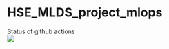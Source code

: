# HSE_MLDS_project_mlops

Status of github actions  
<img src="https://github.com/sophieebuz/HSE_MLDS_project_mlops/actions/workflows/pre-commit/badge.svg">  
